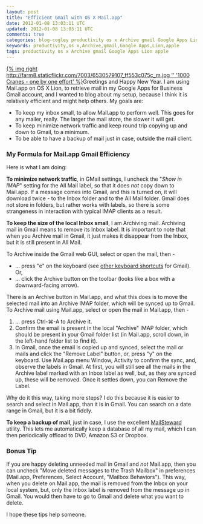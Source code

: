 ```yaml
---           
layout: post
title: "Efficient Gmail with OS X Mail.app"
date: 2012-01-08 13:03:11 UTC
updated: 2012-01-08 13:03:11 UTC
comments: true
categories: blog-cogley productivity os x Archive gmail Google Apps Lion apple
keywords: productivity,os x,Archive,gmail,Google Apps,Lion,apple
tags: productivity os x Archive gmail Google Apps Lion apple
---
```

 

[{% img right http://farm8.staticflickr.com/7003/6530579107_ff553c075c_m.jpg '' '1000 Cranes - one by one effort' %}](http://www.flickr.com/photos/81796435@N00/6530579107 "View '1000 Cranes - one by one effort' on Flickr.com")Greetings and Happy New Year. I am using Mail.app on OS X Lion, to retrieve mail in my Google Apps for Business Gmail account, and I wanted to blog about my setup, because I think it is relatively efficient and might help others. My goals are:

- To keep my inbox small, to allow Mail.app to perform well. This goes for any mailer, really. The larger the mail store, the slower it will get. 
- To keep minimize network traffic and keep round trip copying up and down to Gmail, to a minimum. 
- To be able to have a backup of mail just in case, outside the mail client. 
### My Formula for Mail.app Gmail Efficiency

Here is what I am doing:


**To minimize network traffic**, in GMail settings, I uncheck the "_Show in IMAP_" setting for the All Mail label, so that it does _not_ copy down to Mail.app. If a message comes into Gmail, and this is turned on, it will download twice - to the Inbox folder and to the All Mail folder. Gmail does not store in folders, but rather works with labels, so there is some strangeness in interaction with typical IMAP clients as a result.


**To keep the size of the local Inbox small**, I am Archiving mail. Archiving mail in Gmail means to remove its Inbox label. It is important to note that when you Archive mail in Gmail, it just makes it disappear from the Inbox, but it is still present in All Mail.


To Archive inside the Gmail web GUI, select or open the mail, then -

- … press "e" on the keyboard (see [other keyboard shortcuts](http://support.google.com/mail/bin/answer.py?hl=en&answer=6594) for Gmail). Or, 
- … click the Archive button on the toolbar (looks like a box with a downward-facing arrow).

There is an Archive button in Mail.app, and what this does is to move the selected mail into an Archive IMAP folder, which will be synced up to Gmail. To Archive mail using Mail.app, select or open the mail in Mail.app, then -

1. … press Ctrl-⌘-A to Archive it. 
2. Confirm the email is present in the local "Archive" IMAP folder, which should be present in your Gmail folder list (in Mail.app, scroll down, in the left-hand folder list to find it). 
3. In Gmail, once the email is copied up and synced, select the mail or mails and click the "Remove Label" button, or, press "y" on the keyboard. Use Mail.app menu Window, Activity to confirm the sync, and, observe the labels in Gmail. At first, you will still see all the mails in the Archive label marked with an Inbox label as well, but, as they are synced up, these will be removed. Once it settles down, you can Remove the Label. 

Why do it this way, taking more steps? I do this because it is easier to search and select in Mail.app, than it is in Gmail. You can search on a date range in Gmail, but it is a bit fiddly.


**To keep a backup of mail**, just in case, I use the excellent [MailSteward](http://www.mailsteward.com/) utility. This lets me automatically keep a database of all my mail, which I can then periodically offload to DVD, Amazon S3 or Dropbox.

### Bonus Tip

If you are happy deleting unneeded mail in Gmail and _not_ Mail.app, then you can uncheck "Move deleted messages to the Trash Mailbox" in preferences (Mail.app, Preferences, Select Account, "Mailbox Behaviors"). This way, when you delete on Mail.app, the mail is removed from the Inbox on your local system, but, only the Inbox label is removed from the message up in Gmail. You would then have to go to Gmail and delete what you want to delete.


I hope these tips help someone.

